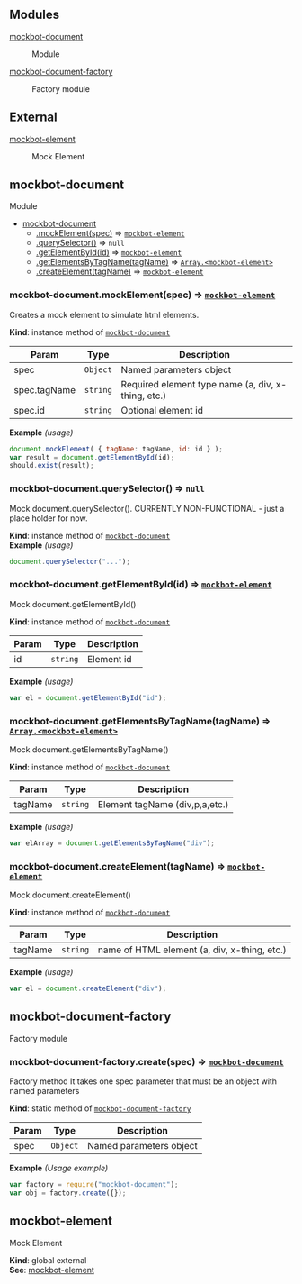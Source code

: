 ## Modules

<dl>
<dt><a href="#module_mockbot-document">mockbot-document</a></dt>
<dd><p>Module</p>
</dd>
<dt><a href="#module_mockbot-document-factory">mockbot-document-factory</a></dt>
<dd><p>Factory module</p>
</dd>
</dl>

## External

<dl>
<dt><a href="#external_mockbot-element">mockbot-element</a></dt>
<dd><p>Mock Element</p>
</dd>
</dl>

<a name="module_mockbot-document"></a>

## mockbot-document
Module


* [mockbot-document](#module_mockbot-document)
    * [.mockElement(spec)](#module_mockbot-document+mockElement) ⇒ <code>[mockbot-element](#external_mockbot-element)</code>
    * [.querySelector()](#module_mockbot-document+querySelector) ⇒ <code>null</code>
    * [.getElementById(id)](#module_mockbot-document+getElementById) ⇒ <code>[mockbot-element](#external_mockbot-element)</code>
    * [.getElementsByTagName(tagName)](#module_mockbot-document+getElementsByTagName) ⇒ <code>[Array.&lt;mockbot-element&gt;](#external_mockbot-element)</code>
    * [.createElement(tagName)](#module_mockbot-document+createElement) ⇒ <code>[mockbot-element](#external_mockbot-element)</code>

<a name="module_mockbot-document+mockElement"></a>

### mockbot-document.mockElement(spec) ⇒ <code>[mockbot-element](#external_mockbot-element)</code>
Creates a mock element to simulate html elements.

**Kind**: instance method of <code>[mockbot-document](#module_mockbot-document)</code>  

| Param | Type | Description |
| --- | --- | --- |
| spec | <code>Object</code> | Named parameters object |
| spec.tagName | <code>string</code> | Required element type name (a, div, x-thing, etc.) |
| spec.id | <code>string</code> | Optional element id |

**Example** *(usage)*  
```js
document.mockElement( { tagName: tagName, id: id } );
var result = document.getElementById(id);
should.exist(result);
```
<a name="module_mockbot-document+querySelector"></a>

### mockbot-document.querySelector() ⇒ <code>null</code>
Mock document.querySelector().
CURRENTLY NON-FUNCTIONAL - just a place holder for now.

**Kind**: instance method of <code>[mockbot-document](#module_mockbot-document)</code>  
**Example** *(usage)*  
```js
document.querySelector("...");
```
<a name="module_mockbot-document+getElementById"></a>

### mockbot-document.getElementById(id) ⇒ <code>[mockbot-element](#external_mockbot-element)</code>
Mock document.getElementById()

**Kind**: instance method of <code>[mockbot-document](#module_mockbot-document)</code>  

| Param | Type | Description |
| --- | --- | --- |
| id | <code>string</code> | Element id |

**Example** *(usage)*  
```js
var el = document.getElementById("id");
```
<a name="module_mockbot-document+getElementsByTagName"></a>

### mockbot-document.getElementsByTagName(tagName) ⇒ <code>[Array.&lt;mockbot-element&gt;](#external_mockbot-element)</code>
Mock document.getElementsByTagName()

**Kind**: instance method of <code>[mockbot-document](#module_mockbot-document)</code>  

| Param | Type | Description |
| --- | --- | --- |
| tagName | <code>string</code> | Element tagName (div,p,a,etc.) |

**Example** *(usage)*  
```js
var elArray = document.getElementsByTagName("div");
```
<a name="module_mockbot-document+createElement"></a>

### mockbot-document.createElement(tagName) ⇒ <code>[mockbot-element](#external_mockbot-element)</code>
Mock document.createElement()

**Kind**: instance method of <code>[mockbot-document](#module_mockbot-document)</code>  

| Param | Type | Description |
| --- | --- | --- |
| tagName | <code>string</code> | name of HTML element (a, div, x-thing, etc.) |

**Example** *(usage)*  
```js
var el = document.createElement("div");
```
<a name="module_mockbot-document-factory"></a>

## mockbot-document-factory
Factory module

<a name="module_mockbot-document-factory.create"></a>

### mockbot-document-factory.create(spec) ⇒ <code>[mockbot-document](#module_mockbot-document)</code>
Factory method 
It takes one spec parameter that must be an object with named parameters

**Kind**: static method of <code>[mockbot-document-factory](#module_mockbot-document-factory)</code>  

| Param | Type | Description |
| --- | --- | --- |
| spec | <code>Object</code> | Named parameters object |

**Example** *(Usage example)*  
```js
var factory = require("mockbot-document");
var obj = factory.create({});
```
<a name="external_mockbot-element"></a>

## mockbot-element
Mock Element

**Kind**: global external  
**See**: [mockbot-element](https://www.npmjs.com/package/mockbot-element)  
